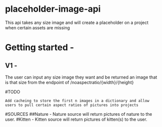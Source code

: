 # placeholder-image-api
This api takes any size image and will create a placeholder on a project when certain assets are missing

# Getting started -
## V1 - 
The user can input any size image they want and be returned an image that is that size from the endpoint of /noaspectratio/{width}/{height}

#TODO
```
Add cacheing to store the first n images in a dictionary and allow users to pull certain aspect ratios of pictures into projects
```

#SOURCES
##Nature -
Nature source will return pictures of nature to the user.
#Kitten - 
Kitten source will return pictures of kitten(s) to the user.
